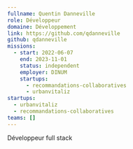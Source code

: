 ```yaml
---
fullname: Quentin Danneville
role: Développeur
domaine: Développement
link: https://github.com/qdanneville
github: qdanneville
missions:
  - start: 2022-06-07
    end: 2023-11-01
    status: independent
    employer: DINUM
    startups:
      - recommandations-collaboratives
      - urbanvitaliz
startups:
  - urbanvitaliz
  - recommandations-collaboratives
teams: []
---
```

Développeur full stack